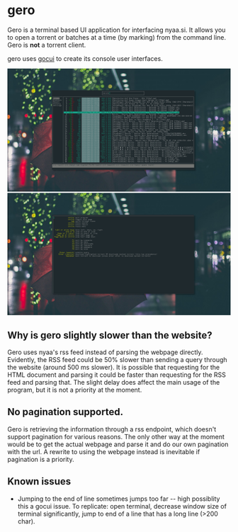 # gero
Gero is a terminal based UI application for interfacing nyaa.si. It allows you to 
open a torrent or batches at a time (by marking) from the command line. Gero is **not** a torrent client. 

gero uses [gocui](https://github.com/jroimartin/gocui) to create its console user interfaces.

![Main](/screenshots/main.png)
![Help pag](/screenshots/helppage.png)

## Why is gero slightly slower than the website?
Gero uses nyaa's rss feed instead of parsing the webpage directly. Evidently, the RSS feed could be 50% slower than sending a query through the website (around 500 ms slower).
It is possible that requesting for the HTML document and parsing it could be faster than
requesting for the RSS feed and parsing that. The slight delay does affect the main usage of the
program, but it is not a priority at the moment.

## No pagination supported. 
Gero is retrieving the information through a rss endpoint, which doesn't support pagination for various reasons. The only other way at the moment would be to get the actual webpage and parse it and do our own pagination with the url. A rewrite to using the webpage instead is inevitable if pagination is a priority.

## Known issues
- Jumping to the end of line sometimes jumps too far -- high possiblity this a gocui issue. 
To replicate: open terminal, decrease window size of terminal significantly, jump to end of a line that has a long line (>200 char). 
